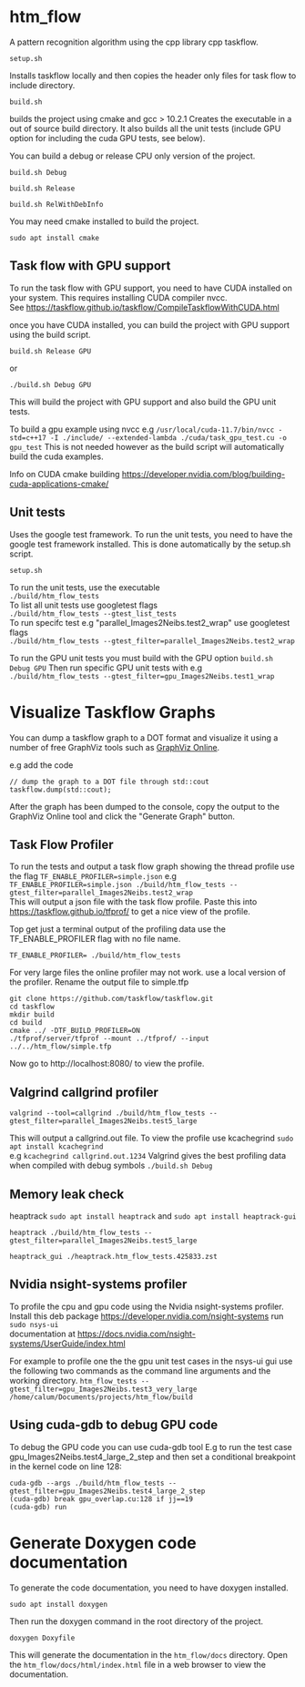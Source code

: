 # htm_flow
A pattern recognition algorithm using the cpp library cpp taskflow. 
```
setup.sh
```
Installs taskflow locally and then copies the header only files for task flow to include directory.

```
build.sh
```  
builds the project using cmake and gcc > 10.2.1 
Creates the executable in a out of source build directory.
It also builds all the unit tests (include GPU option for including the cuda GPU tests, see below).

You can build a debug or release CPU only version of the project.
```
build.sh Debug
```
```
build.sh Release
```
```
build.sh RelWithDebInfo
```

You may need cmake installed to build the project.
```
sudo apt install cmake
```



## Task flow with GPU support
To run the task flow with GPU support, you need to have CUDA installed on your system.
This requires installing CUDA compiler nvcc.   
See https://taskflow.github.io/taskflow/CompileTaskflowWithCUDA.html  

once you have CUDA installed, you can build the project with GPU support using the build script.
```
build.sh Release GPU
```
or
```
./build.sh Debug GPU
```
This will build the project with GPU support and also build the GPU unit tests.

To build a gpu example using nvcc e.g
`/usr/local/cuda-11.7/bin/nvcc -std=c++17 -I ./include/ --extended-lambda ./cuda/task_gpu_test.cu -o gpu_test`
This is not needed however as the build script will automatically build the cuda examples.

Info on CUDA cmake building
https://developer.nvidia.com/blog/building-cuda-applications-cmake/


## Unit tests
Uses the google test framework.
To run the unit tests, you need to have the google test framework installed.
This is done automatically by the setup.sh script.
```
setup.sh 
```  

To run the unit tests, use the executable   
`./build/htm_flow_tests`  
To list all unit tests use googletest flags   
`./build/htm_flow_tests --gtest_list_tests`  
To run specifc test e.g "parallel_Images2Neibs.test2_wrap" use googletest flags  
`./build/htm_flow_tests --gtest_filter=parallel_Images2Neibs.test2_wrap`  

To run the GPU unit tests you must build with the GPU option `build.sh Debug GPU`
Then run specific GPU unit tests with e.g  
`./build/htm_flow_tests --gtest_filter=gpu_Images2Neibs.test1_wrap`

# Visualize Taskflow Graphs
You can dump a taskflow graph to a DOT format and visualize it using a number of free GraphViz tools such as [GraphViz Online](https://dreampuf.github.io/GraphvizOnline/).

e.g add the code 
```
// dump the graph to a DOT file through std::cout
taskflow.dump(std::cout); 
```

After the graph has been dumped to the console, copy the output to the GraphViz Online tool and click the "Generate Graph" button.

## Task Flow Profiler
To run the tests and output a task flow graph showing the thread profile use the flag
`TF_ENABLE_PROFILER=simple.json`  e.g `TF_ENABLE_PROFILER=simple.json ./build/htm_flow_tests --gtest_filter=parallel_Images2Neibs.test2_wrap`  
This will output a json file with the task flow profile.
Paste this into https://taskflow.github.io/tfprof/ to get a nice view of the profile.

Top get just a terminal output of the profiling data use the TF_ENABLE_PROFILER flag with no file name.  
```
TF_ENABLE_PROFILER= ./build/htm_flow_tests
```

For very large files the online profiler may not work.
use a local version of the profiler. Rename the output file to simple.tfp
```
git clone https://github.com/taskflow/taskflow.git
cd taskflow
mkdir build
cd build
cmake ../ -DTF_BUILD_PROFILER=ON
./tfprof/server/tfprof --mount ../tfprof/ --input ../../htm_flow/simple.tfp
```
Now go to http://localhost:8080/ to view the profile.

## Valgrind callgrind profiler
```
valgrind --tool=callgrind ./build/htm_flow_tests --gtest_filter=parallel_Images2Neibs.test5_large
```
This will output a callgrind.out file.
To view the profile use kcachegrind `sudo apt install kcachegrind`  
e.g `kcachegrind callgrind.out.1234`
Valgrind gives the best profiling data when compiled with debug symbols `./build.sh Debug`  

## Memory leak check
heaptrack `sudo apt install heaptrack` and `sudo apt install heaptrack-gui`
```
heaptrack ./build/htm_flow_tests --gtest_filter=parallel_Images2Neibs.test5_large
```
```
heaptrack_gui ./heaptrack.htm_flow_tests.425833.zst
```

## Nvidia nsight-systems profiler
To profile the cpu and gpu code using the Nvidia nsight-systems profiler.
Install this deb package https://developer.nvidia.com/nsight-systems
run `sudo nsys-ui`  
documentation at https://docs.nvidia.com/nsight-systems/UserGuide/index.html

For example to profile one the the gpu unit test cases in the nsys-ui gui use the following two commands as the command line arguments and the working directory.
`htm_flow_tests --gtest_filter=gpu_Images2Neibs.test3_very_large`  
`/home/calum/Documents/projects/htm_flow/build`  

## Using cuda-gdb to debug GPU code
To debug the GPU code you can use cuda-gdb tool
E.g to run the test case gpu_Images2Neibs.test4_large_2_step
and then set a conditional breakpoint in the kernel code on line 128:  

```
cuda-gdb --args ./build/htm_flow_tests --gtest_filter=gpu_Images2Neibs.test4_large_2_step
(cuda-gdb) break gpu_overlap.cu:128 if jj==19
(cuda-gdb) run
``````

# Generate Doxygen code documentation
To generate the code documentation, you need to have doxygen installed.
```
sudo apt install doxygen
```
Then run the doxygen command in the root directory of the project.
```
doxygen Doxyfile
```
This will generate the documentation in the `htm_flow/docs` directory.
Open the `htm_flow/docs/html/index.html` file in a web browser to view the documentation.